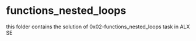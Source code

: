 # functions_nested_loops
this folder contains the solution of 0x02-functions_nested_loops task in ALX SE
